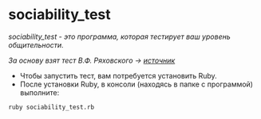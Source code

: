 # sociability_test
*sociability_test - это программа, которая тестирует ваш уровень общительности.*

*За основу взят тест В.Ф. Ряховского -> [источник](http://psylist.net/praktikum/00003.htm)*

+ Чтобы запустить тест, вам потребуется установить Ruby.
+ После установки Ruby, в консоли (находясь в папке с программой) выполните: 

```ruby sociability_test.rb```

